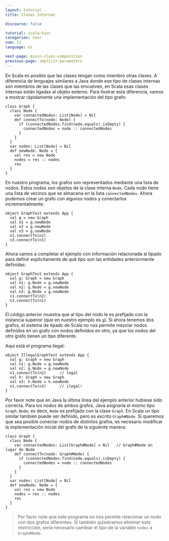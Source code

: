 ```yaml
---
layout: tutorial
title: Clases Internas

discourse: false

tutorial: scala-tour
categories: tour
num: 11
language: es

next-page: mixin-class-composition
previous-page: implicit-parameters
---
```


En Scala es posible que las clases tengan como miembro otras clases. A diferencia de lenguajes similares a Java donde ese tipo de clases internas son miembros de las clases que las envuelven, en Scala esas clases internas están ligadas al objeto externo. Para ilustrar esta diferencia, vamos a mostrar rápidamente una implementación del tipo grafo:
 
    class Graph {
      class Node {
        var connectedNodes: List[Node] = Nil
        def connectTo(node: Node) {
          if (connectedNodes.find(node.equals).isEmpty) {
            connectedNodes = node :: connectedNodes
          }
        }
      }
      var nodes: List[Node] = Nil
      def newNode: Node = {
        val res = new Node
        nodes = res :: nodes
        res
      }
    }

En nuestro programa, los grafos son representados mediante una lista de nodos. Estos nodos son objetos de la clase interna `Node`. Cada nodo tiene una lista de vecinos que se almacena en la lista `connectedNodes`. Ahora podemos crear un grafo con algunos nodos y conectarlos incrementalmente:

    object GraphTest extends App {
      val g = new Graph
      val n1 = g.newNode
      val n2 = g.newNode
      val n3 = g.newNode
      n1.connectTo(n2)
      n3.connectTo(n1)
    }
 
Ahora vamos a completar el ejemplo con información relacionada al tipado para definir explicitamente de qué tipo son las entidades anteriormente definidas:
 
    object GraphTest extends App {
      val g: Graph = new Graph
      val n1: g.Node = g.newNode
      val n2: g.Node = g.newNode
      val n3: g.Node = g.newNode
      n1.connectTo(n2)
      n3.connectTo(n1)
    }

El código anterior muestra que al tipo del nodo le es prefijado con la instancia superior (que en nuestro ejemplo es `g`). Si ahora tenemos dos grafos, el sistema de tipado de Scala no nos permite mezclar nodos definidos en un grafo con nodos definidos en otro, ya que los nodos del otro grafo tienen un tipo diferente.

Aquí está el programa ilegal:
 
    object IllegalGraphTest extends App {
      val g: Graph = new Graph
      val n1: g.Node = g.newNode
      val n2: g.Node = g.newNode
      n1.connectTo(n2)      // legal
      val h: Graph = new Graph
      val n3: h.Node = h.newNode
      n1.connectTo(n3)      // ilegal!
    }
 
Por favor note que en Java la última linea del ejemplo anterior hubiese sido correcta. Para los nodos de ambos grafos, Java asignaría el mismo tipo `Graph.Node`; es decir, `Node` es prefijado con la clase `Graph`. En Scala un tipo similar también puede ser definido, pero es escrito `Graph#Node`. Si queremos que sea posible conectar nodos de distintos grafos, es necesario modificar la implementación inicial del grafo de la siguiente manera:
 
    class Graph {
      class Node {
        var connectedNodes: List[Graph#Node] = Nil   // Graph#Node en lugar de Node
        def connectTo(node: Graph#Node) {
          if (connectedNodes.find(node.equals).isEmpty) {
            connectedNodes = node :: connectedNodes
          }
        }
      }
      var nodes: List[Node] = Nil
      def newNode: Node = {
        val res = new Node
        nodes = res :: nodes
        res
      }
    }

> Por favor note que este programa no nos permite relacionar un nodo con dos grafos diferentes. Si también quisiéramos eliminar esta restricción, sería necesario cambiar el tipo de la variable `nodes` a `Graph#Node`.
